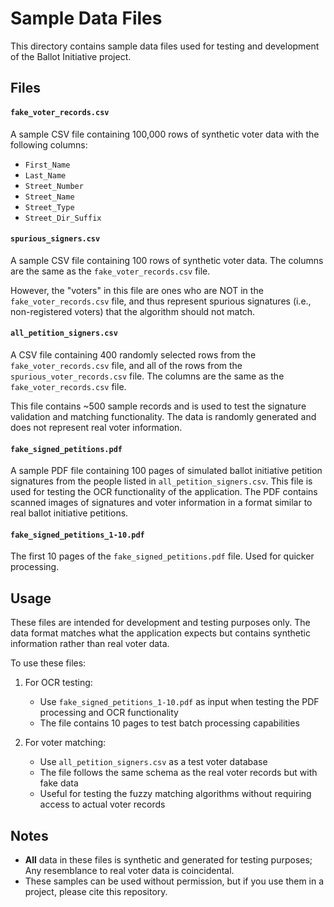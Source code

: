 # Sample Data Files

This directory contains sample data files used for testing and development of the Ballot Initiative project.

## Files

#### `fake_voter_records.csv`

A sample CSV file containing 100,000 rows of synthetic voter data with the following columns:

- `First_Name`
- `Last_Name`
- `Street_Number`
- `Street_Name`
- `Street_Type`
- `Street_Dir_Suffix`

#### `spurious_signers.csv`

A sample CSV file containing 100 rows of synthetic voter data. The columns are the same as the `fake_voter_records.csv` file.

However, the "voters" in this file are ones who are NOT in the `fake_voter_records.csv` file, and thus represent spurious signatures (i.e., non-registered voters) that the algorithm should not match.

#### `all_petition_signers.csv`

A CSV file containing 400 randomly selected rows from the `fake_voter_records.csv` file, and all of the rows from the `spurious_voter_records.csv` file. The columns are the same as the `fake_voter_records.csv` file.

This file contains ~500 sample records and is used to test the signature validation and matching functionality. The data is randomly generated and does not represent real voter information.

#### `fake_signed_petitions.pdf`

A sample PDF file containing 100 pages of simulated ballot initiative petition signatures from the people listed in `all_petition_signers.csv`. This file is used for testing the OCR functionality of the application. The PDF contains scanned images of signatures and voter information in a format similar to real ballot initiative petitions.

#### `fake_signed_petitions_1-10.pdf`

The first 10 pages of the `fake_signed_petitions.pdf` file. Used for quicker processing.

## Usage

These files are intended for development and testing purposes only. The data format matches what the application expects but contains synthetic information rather than real voter data.

To use these files:

1. For OCR testing:

   - Use `fake_signed_petitions_1-10.pdf` as input when testing the PDF processing and OCR functionality
   - The file contains 10 pages to test batch processing capabilities

2. For voter matching:
   - Use `all_petition_signers.csv` as a test voter database
   - The file follows the same schema as the real voter records but with fake data
   - Useful for testing the fuzzy matching algorithms without requiring access to actual voter records

## Notes

- **All** data in these files is synthetic and generated for testing purposes; Any resemblance to real voter data is coincidental.
- These samples can be used without permission, but if you use them in a project, please cite this repository.
